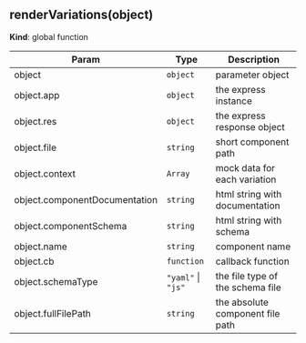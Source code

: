 <a name="renderVariations"></a>

## renderVariations(object)
**Kind**: global function  

| Param | Type | Description |
| --- | --- | --- |
| object | <code>object</code> | parameter object |
| object.app | <code>object</code> | the express instance |
| object.res | <code>object</code> | the express response object |
| object.file | <code>string</code> | short component path |
| object.context | <code>Array</code> | mock data for each variation |
| object.componentDocumentation | <code>string</code> | html string with documentation |
| object.componentSchema | <code>string</code> | html string with schema |
| object.name | <code>string</code> | component name |
| object.cb | <code>function</code> | callback function |
| object.schemaType | <code>&quot;yaml&quot;</code> \| <code>&quot;js&quot;</code> | the file type of the schema file |
| object.fullFilePath | <code>string</code> | the absolute component file path |

